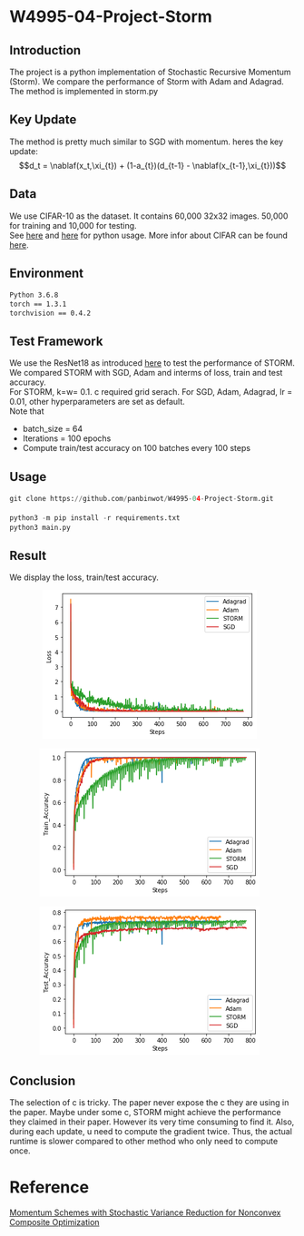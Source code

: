 # W4995-04-Project-Storm
## Introduction
The project is a python implementation of Stochastic Recursive Momentum (Storm). We compare the performance of Storm with Adam and Adagrad. The method is implemented in storm.py

## Key Update
The method is pretty much similar to SGD with momentum. heres the key update: </br>
$$d_t = \nablaf(x_t,\xi_{t}) + (1-a_{t})(d_{t-1} - \nablaf(x_{t-1},\xi_{t}))$$


## Data
We use CIFAR-10 as the dataset. It contains 60,000 32x32 images. 50,000 for training and 10,000 for testing. </br>
See [here](https://github.com/EN10/CIFAR) and [here](https://pytorch.org/tutorials/beginner/blitz/cifar10_tutorial.html) for python usage. More infor about CIFAR can be found [here](https://www.cs.toronto.edu/~kriz/cifar.html).

## Environment
```
Python 3.6.8
torch == 1.3.1
torchvision == 0.4.2      
```

## Test Framework
We use the ResNet18 as introduced [here](https://pytorch.org/hub/pytorch_vision_resnet/) to test the performance of STORM. We compared STORM with SGD, Adam  and interms of loss, train and test accuracy. </br>
For STORM, k=w= 0.1. c required grid serach. For SGD, Adam, Adagrad, lr = 0.01, other hyperparameters are set as default. </br>
Note that
- batch_size = 64
- Iterations = 100 epochs
- Compute train/test accuracy on 100 batches every 100 steps

## Usage
```python
git clone https://github.com/panbinwot/W4995-04-Project-Storm.git

python3 -m pip install -r requirements.txt
python3 main.py
```

## Result
We display the loss, train/test accuracy. </br>
<p align="center">
<img src="image_output/loss.png"
     alt="Markdown Monster icon"
     style="float: center; margin-right: 10px;" />
      </p>
<p align="center">
<img src="image_output/train.png"
     alt="Markdown Monster icon"
     style="float: center; margin-right: 10px;" />
      </p>

<p align="center">
<img src="image_output/test.png"
     alt="Markdown Monster icon"
     style="float: center; margin-right: 10px;" />
     </p>

     
## Conclusion
The selection of c is tricky. The paper never expose the c they are using in the paper. Maybe under some c, STORM might achieve the performance they claimed in their paper. However its very time consuming to find it. Also, during each update, u need to compute the gradient twice. Thus, the actual runtime is slower compared to other method who only need to compute once.
# Reference
[Momentum Schemes with Stochastic Variance Reduction for Nonconvex Composite Optimization](https://arxiv.org/abs/1902.02715)
